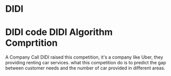 # DIDI
DIDI code
DIDI Algorithm Comprtition
=============
A Company Call DIDI raised this competition, it's a company like Uber, they providing renting car services.
what this competition do is to predict the gap between customer needs and the number of car provided in different areas.
